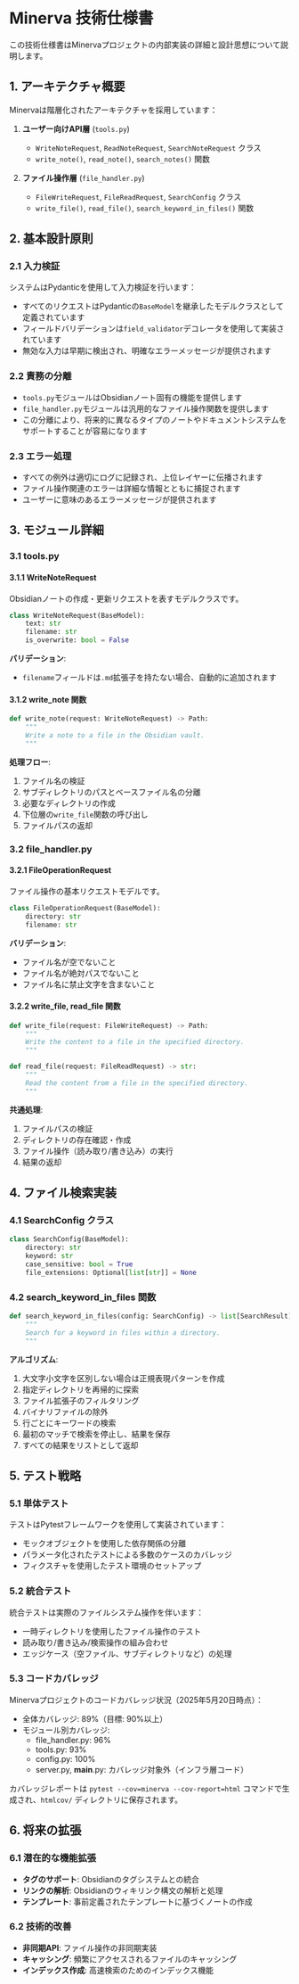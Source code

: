 # Minerva 技術仕様書

この技術仕様書はMinervaプロジェクトの内部実装の詳細と設計思想について説明します。

## 1. アーキテクチャ概要

Minervaは階層化されたアーキテクチャを採用しています：

1. **ユーザー向けAPI層** (`tools.py`)
   - `WriteNoteRequest`, `ReadNoteRequest`, `SearchNoteRequest` クラス
   - `write_note()`, `read_note()`, `search_notes()` 関数

2. **ファイル操作層** (`file_handler.py`)
   - `FileWriteRequest`, `FileReadRequest`, `SearchConfig` クラス
   - `write_file()`, `read_file()`, `search_keyword_in_files()` 関数

## 2. 基本設計原則

### 2.1 入力検証

システムはPydanticを使用して入力検証を行います：

- すべてのリクエストはPydanticの`BaseModel`を継承したモデルクラスとして定義されています
- フィールドバリデーションは`field_validator`デコレータを使用して実装されています
- 無効な入力は早期に検出され、明確なエラーメッセージが提供されます

### 2.2 責務の分離

- `tools.py`モジュールはObsidianノート固有の機能を提供します
- `file_handler.py`モジュールは汎用的なファイル操作関数を提供します
- この分離により、将来的に異なるタイプのノートやドキュメントシステムをサポートすることが容易になります

### 2.3 エラー処理

- すべての例外は適切にログに記録され、上位レイヤーに伝播されます
- ファイル操作関連のエラーは詳細な情報とともに捕捉されます
- ユーザーに意味のあるエラーメッセージが提供されます

## 3. モジュール詳細

### 3.1 tools.py

#### 3.1.1 WriteNoteRequest

Obsidianノートの作成・更新リクエストを表すモデルクラスです。

```python
class WriteNoteRequest(BaseModel):
    text: str
    filename: str
    is_overwrite: bool = False
```

**バリデーション**:
- `filename`フィールドは`.md`拡張子を持たない場合、自動的に追加されます

#### 3.1.2 write_note 関数

```python
def write_note(request: WriteNoteRequest) -> Path:
    """
    Write a note to a file in the Obsidian vault.
    """
```

**処理フロー**:
1. ファイル名の検証
2. サブディレクトリのパスとベースファイル名の分離
3. 必要なディレクトリの作成
4. 下位層の`write_file`関数の呼び出し
5. ファイルパスの返却

### 3.2 file_handler.py

#### 3.2.1 FileOperationRequest

ファイル操作の基本リクエストモデルです。

```python
class FileOperationRequest(BaseModel):
    directory: str
    filename: str
```

**バリデーション**:
- ファイル名が空でないこと
- ファイル名が絶対パスでないこと
- ファイル名に禁止文字を含まないこと

#### 3.2.2 write_file, read_file 関数

```python
def write_file(request: FileWriteRequest) -> Path:
    """
    Write the content to a file in the specified directory.
    """

def read_file(request: FileReadRequest) -> str:
    """
    Read the content from a file in the specified directory.
    """
```

**共通処理**:
1. ファイルパスの検証
2. ディレクトリの存在確認・作成
3. ファイル操作（読み取り/書き込み）の実行
4. 結果の返却

## 4. ファイル検索実装

### 4.1 SearchConfig クラス

```python
class SearchConfig(BaseModel):
    directory: str
    keyword: str
    case_sensitive: bool = True
    file_extensions: Optional[list[str]] = None
```

### 4.2 search_keyword_in_files 関数

```python
def search_keyword_in_files(config: SearchConfig) -> list[SearchResult]:
    """
    Search for a keyword in files within a directory.
    """
```

**アルゴリズム**:
1. 大文字小文字を区別しない場合は正規表現パターンを作成
2. 指定ディレクトリを再帰的に探索
3. ファイル拡張子のフィルタリング
4. バイナリファイルの除外
5. 行ごとにキーワードの検索
6. 最初のマッチで検索を停止し、結果を保存
7. すべての結果をリストとして返却

## 5. テスト戦略

### 5.1 単体テスト

テストはPytestフレームワークを使用して実装されています：

- モックオブジェクトを使用した依存関係の分離
- パラメータ化されたテストによる多数のケースのカバレッジ
- フィクスチャを使用したテスト環境のセットアップ

### 5.2 統合テスト

統合テストは実際のファイルシステム操作を伴います：

- 一時ディレクトリを使用したファイル操作のテスト
- 読み取り/書き込み/検索操作の組み合わせ
- エッジケース（空ファイル、サブディレクトリなど）の処理

### 5.3 コードカバレッジ

Minervaプロジェクトのコードカバレッジ状況（2025年5月20日時点）：

- 全体カバレッジ: 89%（目標: 90%以上）
- モジュール別カバレッジ:
  - file_handler.py: 96%
  - tools.py: 93%
  - config.py: 100%
  - server.py, __main__.py: カバレッジ対象外（インフラ層コード）

カバレッジレポートは `pytest --cov=minerva --cov-report=html` コマンドで生成され、`htmlcov/` ディレクトリに保存されます。

## 6. 将来の拡張

### 6.1 潜在的な機能拡張

- **タグのサポート**: Obsidianのタグシステムとの統合
- **リンクの解析**: Obsidianのウィキリンク構文の解析と処理
- **テンプレート**: 事前定義されたテンプレートに基づくノートの作成

### 6.2 技術的改善

- **非同期API**: ファイル操作の非同期実装
- **キャッシング**: 頻繁にアクセスされるファイルのキャッシング
- **インデックス作成**: 高速検索のためのインデックス機能
